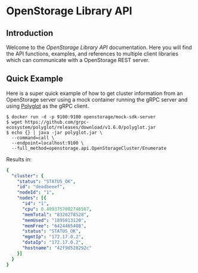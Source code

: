 # OpenStorage Library API


## Introduction
Welcome to the _OpenStorage Library API_ documentation. Here you will find the
API functions, examples, and references to multiple client libraries which can
communicate with a OpenStorage REST server.

## Quick Example
Here is a super quick example of how to get cluster information from an OpenStorage
server using a mock container running the gRPC server and using [Polyglot](https://github.com/grpc-ecosystem/polyglot) as the gRPC client.

```
$ docker run -d -p 9100:9100 openstorage/mock-sdk-server
$ wget https://github.com/grpc-ecosystem/polyglot/releases/download/v1.6.0/polyglot.jar
$ echo {} | java -jar polyglot.jar \
  --command=call \
  --endpoint=localhost:9100 \
  --full_method=openstorage.api.OpenStorageCluster/Enumerate
```

Results in:

```yaml
{ 
  "cluster": {
    "status": "STATUS_OK",
    "id": "deadbeeef",
    "nodeId": "1",
    "nodes": [{
      "id": "1",
      "cpu": 0.4993757802746567,
      "memTotal": "8320278528",
      "memUsed": "1895813120",
      "memFree": "6424465408",
      "status": "STATUS_OK",
      "mgmtIp": "172.17.0.2",
      "dataIp": "172.17.0.2",
      "hostname": "42f9d528292c"
    }]
  }
}
```

